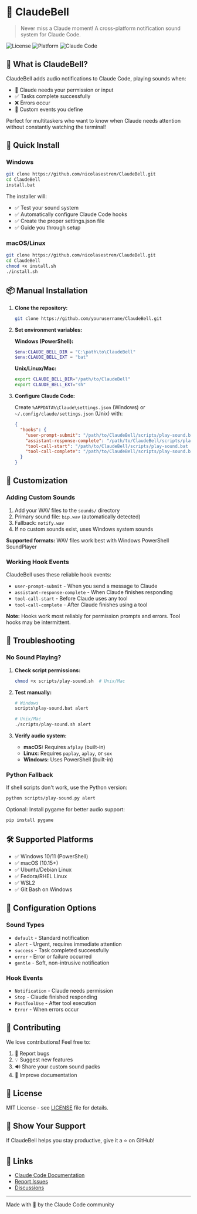 # 🔔 ClaudeBell

> Never miss a Claude moment! A cross-platform notification sound system for Claude Code.

![License](https://img.shields.io/badge/license-MIT-blue.svg)
![Platform](https://img.shields.io/badge/platform-Windows%20%7C%20macOS%20%7C%20Linux-brightgreen.svg)
![Claude Code](https://img.shields.io/badge/Claude%20Code-Compatible-purple.svg)

## 🎯 What is ClaudeBell?

ClaudeBell adds audio notifications to Claude Code, playing sounds when:
- 🚨 Claude needs your permission or input
- ✅ Tasks complete successfully
- ❌ Errors occur
- 🎵 Custom events you define

Perfect for multitaskers who want to know when Claude needs attention without constantly watching the terminal!

## 🚀 Quick Install

### Windows
```bash
git clone https://github.com/nicolasestrem/ClaudeBell.git
cd ClaudeBell
install.bat
```

The installer will:
- ✅ Test your sound system
- ✅ Automatically configure Claude Code hooks
- ✅ Create the proper settings.json file
- ✅ Guide you through setup

### macOS/Linux
```bash
git clone https://github.com/nicolasestrem/ClaudeBell.git
cd ClaudeBell
chmod +x install.sh
./install.sh
```

## 📦 Manual Installation

1. **Clone the repository:**
   ```bash
   git clone https://github.com/yourusername/ClaudeBell.git
   ```

2. **Set environment variables:**
   
   **Windows (PowerShell):**
   ```powershell
   $env:CLAUDE_BELL_DIR = "C:\path\to\ClaudeBell"
   $env:CLAUDE_BELL_EXT = "bat"
   ```
   
   **Unix/Linux/Mac:**
   ```bash
   export CLAUDE_BELL_DIR="/path/to/ClaudeBell"
   export CLAUDE_BELL_EXT="sh"
   ```

3. **Configure Claude Code:**
   
   Create `%APPDATA%\Claude\settings.json` (Windows) or `~/.config/claude/settings.json` (Unix) with:
   
   ```json
   {
     "hooks": {
       "user-prompt-submit": "/path/to/ClaudeBell/scripts/play-sound.bat gentle",
       "assistant-response-complete": "/path/to/ClaudeBell/scripts/play-sound.bat success",
       "tool-call-start": "/path/to/ClaudeBell/scripts/play-sound.bat alert",
       "tool-call-complete": "/path/to/ClaudeBell/scripts/play-sound.bat gentle"
     }
   }
   ```

## 🎨 Customization

### Adding Custom Sounds

1. Add your WAV files to the `sounds/` directory
2. Primary sound file: `bip.wav` (automatically detected)
3. Fallback: `notify.wav` 
4. If no custom sounds exist, uses Windows system sounds

**Supported formats:** WAV files work best with Windows PowerShell SoundPlayer

### Working Hook Events

ClaudeBell uses these reliable hook events:

- `user-prompt-submit` - When you send a message to Claude
- `assistant-response-complete` - When Claude finishes responding  
- `tool-call-start` - Before Claude uses any tool
- `tool-call-complete` - After Claude finishes using a tool

**Note:** Hooks work most reliably for permission prompts and errors. Tool hooks may be intermittent.

## 🔧 Troubleshooting

### No Sound Playing?

1. **Check script permissions:**
   ```bash
   chmod +x scripts/play-sound.sh  # Unix/Mac
   ```

2. **Test manually:**
   ```bash
   # Windows
   scripts\play-sound.bat alert
   
   # Unix/Mac
   ./scripts/play-sound.sh alert
   ```

3. **Verify audio system:**
   - **macOS:** Requires `afplay` (built-in)
   - **Linux:** Requires `paplay`, `aplay`, or `sox`
   - **Windows:** Uses PowerShell (built-in)

### Python Fallback

If shell scripts don't work, use the Python version:

```bash
python scripts/play-sound.py alert
```

Optional: Install pygame for better audio support:
```bash
pip install pygame
```

## 🛠️ Supported Platforms

- ✅ Windows 10/11 (PowerShell)
- ✅ macOS (10.15+)
- ✅ Ubuntu/Debian Linux
- ✅ Fedora/RHEL Linux
- ✅ WSL2
- ✅ Git Bash on Windows

## 📝 Configuration Options

### Sound Types

- `default` - Standard notification
- `alert` - Urgent, requires immediate attention
- `success` - Task completed successfully
- `error` - Error or failure occurred
- `gentle` - Soft, non-intrusive notification

### Hook Events

- `Notification` - Claude needs permission
- `Stop` - Claude finished responding
- `PostToolUse` - After tool execution
- `Error` - When errors occur

## 🤝 Contributing

We love contributions! Feel free to:

1. 🐛 Report bugs
2. 💡 Suggest new features
3. 🔊 Share your custom sound packs
4. 📖 Improve documentation

## 📜 License

MIT License - see [LICENSE](LICENSE) file for details.

## 🌟 Show Your Support

If ClaudeBell helps you stay productive, give it a ⭐ on GitHub!

## 🔗 Links

- [Claude Code Documentation](https://docs.anthropic.com/claude-code)
- [Report Issues](https://github.com/yourusername/ClaudeBell/issues)
- [Discussions](https://github.com/yourusername/ClaudeBell/discussions)

---

Made with 🎵 by the Claude Code community
